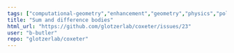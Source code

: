```yaml
---
tags: ["computational-geometry","enhancement","geometry","physics","polygons","polyhedra","shapes"]
title: "Sum and difference bodies"
html_url: "https://github.com/glotzerlab/coxeter/issues/23"
user: "b-butler"
repo: "glotzerlab/coxeter"
---
```


